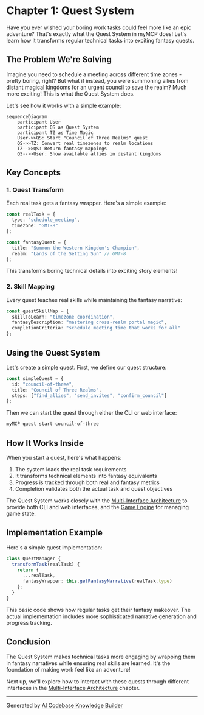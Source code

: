 # Chapter 1: Quest System

Have you ever wished your boring work tasks could feel more like an epic adventure? That's exactly what the Quest System in myMCP does! Let's learn how it transforms regular technical tasks into exciting fantasy quests.

## The Problem We're Solving

Imagine you need to schedule a meeting across different time zones - pretty boring, right? But what if instead, you were summoning allies from distant magical kingdoms for an urgent council to save the realm? Much more exciting! This is what the Quest System does.

Let's see how it works with a simple example:

```mermaid
sequenceDiagram
    participant User
    participant QS as Quest System
    participant TZ as Time Magic
    User->>QS: Start "Council of Three Realms" quest
    QS->>TZ: Convert real timezones to realm locations
    TZ-->>QS: Return fantasy mappings
    QS-->>User: Show available allies in distant kingdoms
```

## Key Concepts

### 1. Quest Transform
Each real task gets a fantasy wrapper. Here's a simple example:

```typescript
const realTask = {
  type: "schedule_meeting",
  timezone: "GMT-8"
};

const fantasyQuest = {
  title: "Summon the Western Kingdom's Champion",
  realm: "Lands of the Setting Sun" // GMT-8
};
```

This transforms boring technical details into exciting story elements!

### 2. Skill Mapping
Every quest teaches real skills while maintaining the fantasy narrative:

```typescript
const questSkillMap = {
  skillToLearn: "timezone coordination",
  fantasyDescription: "mastering cross-realm portal magic",
  completionCriteria: "schedule meeting time that works for all"
};
```

## Using the Quest System

Let's create a simple quest. First, we define our quest structure:

```typescript
const simpleQuest = {
  id: "council-of-three",
  title: "Council of Three Realms",
  steps: ["find_allies", "send_invites", "confirm_council"]
};
```

Then we can start the quest through either the CLI or web interface:

```bash
myMCP quest start council-of-three
```

## How It Works Inside

When you start a quest, here's what happens:

1. The system loads the real task requirements
2. It transforms technical elements into fantasy equivalents
3. Progress is tracked through both real and fantasy metrics
4. Completion validates both the actual task and quest objectives

The Quest System works closely with the [Multi-Interface Architecture](02_multi_interface_architecture_.md) to provide both CLI and web interfaces, and the [Game Engine](03_game_engine_.md) for managing game state.

## Implementation Example

Here's a simple quest implementation:

```typescript
class QuestManager {
  transformTask(realTask) {
    return {
      ...realTask,
      fantasyWrapper: this.getFantasyNarrative(realTask.type)
    };
  }
}
```

This basic code shows how regular tasks get their fantasy makeover. The actual implementation includes more sophisticated narrative generation and progress tracking.

## Conclusion

The Quest System makes technical tasks more engaging by wrapping them in fantasy narratives while ensuring real skills are learned. It's the foundation of making work feel like an adventure!

Next up, we'll explore how to interact with these quests through different interfaces in the [Multi-Interface Architecture](02_multi_interface_architecture_.md) chapter.

---

Generated by [AI Codebase Knowledge Builder](https://github.com/The-Pocket/Tutorial-Codebase-Knowledge)